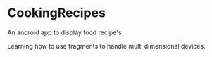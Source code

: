 # CookingRecipes
An android app to display food recipe's

Learning how to use fragments to handle multi dimensional devices.
